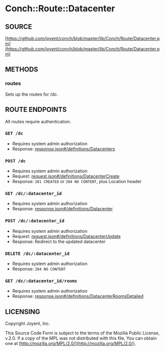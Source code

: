 # Conch::Route::Datacenter

## SOURCE

[https://github.com/joyent/conch/blob/master/lib/Conch/Route/Datacenter.pm](https://github.com/joyent/conch/blob/master/lib/Conch/Route/Datacenter.pm)

## METHODS

### routes

Sets up the routes for /dc.

## ROUTE ENDPOINTS

All routes require authentication.

### `GET /dc`

- Requires system admin authorization
- Response: [response.json#/definitions/Datacenters](../json-schema/response.json#/definitions/Datacenters)

### `POST /dc`

- Requires system admin authorization
- Request: [request.json#/definitions/DatacenterCreate](../json-schema/request.json#/definitions/DatacenterCreate)
- Response: `201 CREATED` or `204 NO CONTENT`, plus Location header

### `GET /dc/:datacenter_id`

- Requires system admin authorization
- Response: [response.json#/definitions/Datacenter](../json-schema/response.json#/definitions/Datacenter)

### `POST /dc/:datacenter_id`

- Requires system admin authorization
- Request: [request.json#/definitions/DatacenterUpdate](../json-schema/request.json#/definitions/DatacenterUpdate)
- Response: Redirect to the updated datacenter

### `DELETE /dc/:datacenter_id`

- Requires system admin authorization
- Response: `204 NO CONTENT`

### `GET /dc/:datacenter_id/rooms`

- Requires system admin authorization
- Response: [response.json#/definitions/DatacenterRoomsDetailed](../json-schema/response.json#/definitions/DatacenterRoomsDetailed)

## LICENSING

Copyright Joyent, Inc.

This Source Code Form is subject to the terms of the Mozilla Public License,
v.2.0. If a copy of the MPL was not distributed with this file, You can obtain
one at [http://mozilla.org/MPL/2.0/](http://mozilla.org/MPL/2.0/).
